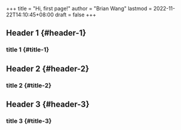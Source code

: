 +++
title = "Hi, first page!"
author = "Brian Wang"
lastmod = 2022-11-22T14:10:45+08:00
draft = false
+++

## Header 1 {#header-1}


### title 1 {#title-1}


## Header 2 {#header-2}


### title 2 {#title-2}


## Header 3 {#header-3}


### title 3 {#title-3}
